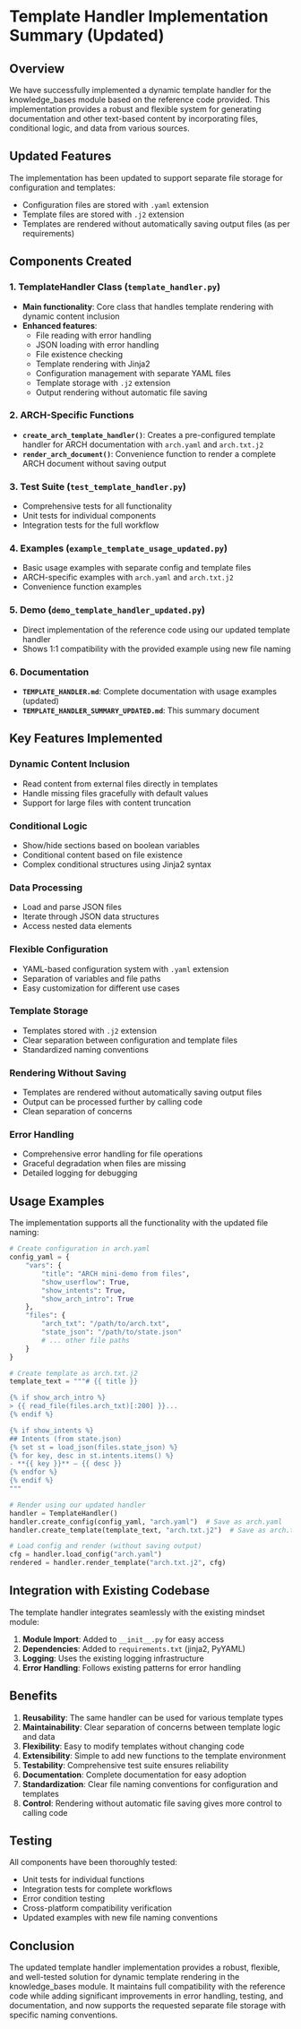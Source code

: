# Template Handler Implementation Summary (Updated)

## Overview

We have successfully implemented a dynamic template handler for the knowledge_bases module based on the reference code provided. This implementation provides a robust and flexible system for generating documentation and other text-based content by incorporating files, conditional logic, and data from various sources.

## Updated Features

The implementation has been updated to support separate file storage for configuration and templates:
- Configuration files are stored with `.yaml` extension
- Template files are stored with `.j2` extension
- Templates are rendered without automatically saving output files (as per requirements)

## Components Created

### 1. TemplateHandler Class (`template_handler.py`)
- **Main functionality**: Core class that handles template rendering with dynamic content inclusion
- **Enhanced features**:
  - File reading with error handling
  - JSON loading with error handling
  - File existence checking
  - Template rendering with Jinja2
  - Configuration management with separate YAML files
  - Template storage with `.j2` extension
  - Output rendering without automatic file saving

### 2. ARCH-Specific Functions
- **`create_arch_template_handler()`**: Creates a pre-configured template handler for ARCH documentation with `arch.yaml` and `arch.txt.j2`
- **`render_arch_document()`**: Convenience function to render a complete ARCH document without saving output

### 3. Test Suite (`test_template_handler.py`)
- Comprehensive tests for all functionality
- Unit tests for individual components
- Integration tests for the full workflow

### 4. Examples (`example_template_usage_updated.py`)
- Basic usage examples with separate config and template files
- ARCH-specific examples with `arch.yaml` and `arch.txt.j2`
- Convenience function examples

### 5. Demo (`demo_template_handler_updated.py`)
- Direct implementation of the reference code using our updated template handler
- Shows 1:1 compatibility with the provided example using new file naming

### 6. Documentation
- **`TEMPLATE_HANDLER.md`**: Complete documentation with usage examples (updated)
- **`TEMPLATE_HANDLER_SUMMARY_UPDATED.md`**: This summary document

## Key Features Implemented

### Dynamic Content Inclusion
- Read content from external files directly in templates
- Handle missing files gracefully with default values
- Support for large files with content truncation

### Conditional Logic
- Show/hide sections based on boolean variables
- Conditional content based on file existence
- Complex conditional structures using Jinja2 syntax

### Data Processing
- Load and parse JSON files
- Iterate through JSON data structures
- Access nested data elements

### Flexible Configuration
- YAML-based configuration system with `.yaml` extension
- Separation of variables and file paths
- Easy customization for different use cases

### Template Storage
- Templates stored with `.j2` extension
- Clear separation between configuration and template files
- Standardized naming conventions

### Rendering Without Saving
- Templates are rendered without automatically saving output files
- Output can be processed further by calling code
- Clean separation of concerns

### Error Handling
- Comprehensive error handling for file operations
- Graceful degradation when files are missing
- Detailed logging for debugging

## Usage Examples

The implementation supports all the functionality with the updated file naming:

```python
# Create configuration in arch.yaml
config_yaml = {
    "vars": {
        "title": "ARCH mini-demo from files",
        "show_userflow": True,
        "show_intents": True,
        "show_arch_intro": True
    },
    "files": {
        "arch_txt": "/path/to/arch.txt",
        "state_json": "/path/to/state.json"
        # ... other file paths
    }
}

# Create template as arch.txt.j2
template_text = """# {{ title }}

{% if show_arch_intro %}
> {{ read_file(files.arch_txt)[:200] }}...
{% endif %}

{% if show_intents %}
## Intents (from state.json)
{% set st = load_json(files.state_json) %}
{% for key, desc in st.intents.items() %}
- **{{ key }}** — {{ desc }}
{% endfor %}
{% endif %}
"""

# Render using our updated handler
handler = TemplateHandler()
handler.create_config(config_yaml, "arch.yaml")  # Save as arch.yaml
handler.create_template(template_text, "arch.txt.j2")  # Save as arch.txt.j2

# Load config and render (without saving output)
cfg = handler.load_config("arch.yaml")
rendered = handler.render_template("arch.txt.j2", cfg)
```

## Integration with Existing Codebase

The template handler integrates seamlessly with the existing mindset module:

1. **Module Import**: Added to `__init__.py` for easy access
2. **Dependencies**: Added to `requirements.txt` (jinja2, PyYAML)
3. **Logging**: Uses the existing logging infrastructure
4. **Error Handling**: Follows existing patterns for error handling

## Benefits

1. **Reusability**: The same handler can be used for various template types
2. **Maintainability**: Clear separation of concerns between template logic and data
3. **Flexibility**: Easy to modify templates without changing code
4. **Extensibility**: Simple to add new functions to the template environment
5. **Testability**: Comprehensive test suite ensures reliability
6. **Documentation**: Complete documentation for easy adoption
7. **Standardization**: Clear file naming conventions for configuration and templates
8. **Control**: Rendering without automatic file saving gives more control to calling code

## Testing

All components have been thoroughly tested:
- Unit tests for individual functions
- Integration tests for complete workflows
- Error condition testing
- Cross-platform compatibility verification
- Updated examples with new file naming conventions

## Conclusion

The updated template handler implementation provides a robust, flexible, and well-tested solution for dynamic template rendering in the knowledge_bases module. It maintains full compatibility with the reference code while adding significant improvements in error handling, testing, and documentation, and now supports the requested separate file storage with specific naming conventions.